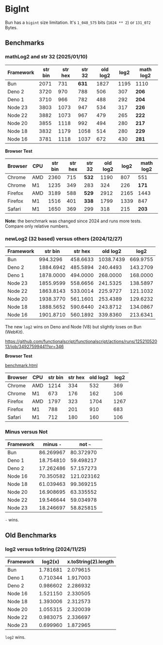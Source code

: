 # BigInt

Bun has a `bigint` size limitation. It's `1_048_575` bits (`1024 ** 2`) or `131_072` Bytes.

## Benchmarks

### mathLog2 and str 32 (2025/01/10)

|Framework|str bin|str hex|str 32 |old log2|log2    |math log2|
|---------|-------|-------|-------|--------|--------|---------|
|Bun      |   2071|    731|**631**|    1827|    1195|     1110|
|Deno 2   |   3720|    970|    788|     506|     307|  **206**|
|Deno 1   |   3710|    966|    782|     488|     292|  **204**|
|Node 23  |   3803|   1073|    947|     534|     317|  **226**|
|Node 22  |   3882|   1073|    967|     479|     265|  **222**|
|Node 20  |   3855|   1118|    992|     494|     280|  **217**|
|Node 18  |   3832|   1179|   1058|     514|     280|  **229**|
|Node 16  |   3781|   1118|   1037|     672|     430|  **281**|

**Browser Test**

|Browser|CPU|str bin|str hex|str 32 |old log2|log2|math log2|
|-------|---|-------|-------|-------|--------|----|---------|
|Chrome |AMD|   2360|    715|**532**|    1190| 807|      551|
|Chrome | M1|   1235|    349|    283|     324| 226|  **171**|
|Firefox|AMD|   3189|    588|**529**|    2912|2165|     1443|
|Firefox| M1|   1516|    401|**338**|    1799|1339|      847|
|Safari | M1|   1650|    369|    299|     318| 215|  **203**|

**Note:** the benchmark was changed since 2024 and runs more tests.
Compare only relative numbers.

### newLog2 (32 based) versus others (2024/12/27)

|Framework|str bin  |str hex  |old log2 |log2    |
|---------|---------|---------|---------|--------|
|Bun      | 994.3296|458.6633 |1038.7439|669.9755|
|Deno 2   |1884.6942|485.5894 | 240.4493|143.2709|
|Deno 1   |1878.0000|494.0000 | 268.0000|168.0000|
|Node 23  |1855.9599|558.6656 | 241.5325|138.5897|
|Node 22  |1863.8143|533.0014 | 225.9727|121.1032|
|Node 20  |1938.3770|561.1601 | 253.4389|129.6232|
|Node 18  |1888.5652|590.6440 | 243.8712|134.0867|
|Node 16  |1901.8710|560.1892 | 339.8360|213.6341|

The new `log2` wins on Deno and Node (V8) but slightly loses on Bun (WebKit).

https://github.com/functionalscript/functionalscript/actions/runs/12521052013/job/34927599441?pr=346

**Browser Test**

[benchmark.html](./benchmark.html)

|Browser|CPU|str bin|str hex|old log2|log2|
|-------|---|-------|-------|--------|----|
|Chrome |AMD|   1214|    334|     532| 369|
|Chrome | M1|    673|    176|     162| 106|
|Firefox|AMD|   1797|    323|    1704|1267|
|Firefox| M1|    788|    201|     910| 683|
|Safari | M1|    712|    180|     160| 106|

### Minus versus Not

|Framework|minus `-`         |not `~`           |
|---------|------------------|------------------|
|Bun      |86.269967         | 80.372970        |
|Deno 1   |18.754810         | 59.498217        |
|Deno 2   |17.262486         | 57.157273        |
|Node 16  |70.350582         |121.023162        |
|Node 18  |61.039463         | 99.369215        |
|Node 20  |16.908695         | 63.335552        |
|Node 22  |19.546644         | 59.034978        |
|Node 23  |18.246697         | 58.825815        |

`-` wins.

## Old Benchmarks

### log2 versus toString (2024/11/25)

|Framework|log2(x)           |x.toString(2).length|
|---------|------------------|--------------------|
|Bun      |1.781681          |2.079615            |
|Deno 1   |0.710344          |1.917003            |
|Deno 2   |0.986602          |2.286932            |
|Node 16  |1.521150          |2.330505            |
|Node 18  |1.393006          |2.312573            |
|Node 20  |1.055315          |2.320039            |
|Node 22  |0.983075          |2.336697            |
|Node 23  |0.699960          |1.872965            |

`log2` wins.
